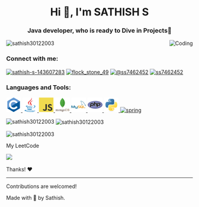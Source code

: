 <h1 align="center">Hi 👋, I'm SATHISH S</h1>
<h3 align="center">Java developer, who is ready to Dive in Projects🚀</h3>
<img align="right" alt="Coding" src="https://ci6.googleusercontent.com/proxy/6yONIoTPFRxmcUzOEqGb9rYBV6ot9p2T-PEXVCf8vS8efQLz1Q0yo4Sa6U0lrDqnZIcEDq445nqEDoRcH9cyZobRVuLb3o8oyyjpFXZX1jC-Y1aa-YGJ3kxAAgGaX-S0gw4Tt_8xte_q=s0-d-e1-ft#https://www.lambdatest.com/blog/wp-content/uploads/2021/02/ezgif.com-gif-maker-1-1.gif">

<p align="left"> <img src="https://komarev.com/ghpvc/?username=sathish30122003&label=Profile%20views&color=0e75b6&style=flat" alt="sathish30122003" /> </p>

<h3 align="left">Connect with me:</h3>
<p align="left">
<a href="https://linkedin.com/in/sathish-s-143607283" target="blank"><img align="center" src="https://raw.githubusercontent.com/rahuldkjain/github-profile-readme-generator/master/src/images/icons/Social/linked-in-alt.svg" alt="sathish-s-143607283" height="30" width="40" /></a>
<a href="https://www.codechef.com/users/flock_stone_49" target="blank"><img align="center" src="https://cdn.jsdelivr.net/npm/simple-icons@3.1.0/icons/codechef.svg" alt="flock_stone_49" height="30" width="40" /></a>
<a href="https://www.hackerrank.com/@ss7462452" target="blank"><img align="center" src="https://raw.githubusercontent.com/rahuldkjain/github-profile-readme-generator/master/src/images/icons/Social/hackerrank.svg" alt="@ss7462452" height="30" width="40" /></a>
<a href="https://www.leetcode.com/ss7462452" target="blank"><img align="center" src="https://raw.githubusercontent.com/rahuldkjain/github-profile-readme-generator/master/src/images/icons/Social/leet-code.svg" alt="ss7462452" height="30" width="40" /></a>
</p>

<h3 align="left">Languages and Tools:</h3>
<p align="left"> <a href="https://www.cprogramming.com/" target="_blank" rel="noreferrer"> <img src="https://raw.githubusercontent.com/devicons/devicon/master/icons/c/c-original.svg" alt="c" width="40" height="40"/> </a> <a href="https://www.java.com" target="_blank" rel="noreferrer"> <img src="https://raw.githubusercontent.com/devicons/devicon/master/icons/java/java-original.svg" alt="java" width="40" height="40"/> </a> <a href="https://developer.mozilla.org/en-US/docs/Web/JavaScript" target="_blank" rel="noreferrer"> <img src="https://raw.githubusercontent.com/devicons/devicon/master/icons/javascript/javascript-original.svg" alt="javascript" width="40" height="40"/> </a> <a href="https://www.mongodb.com/" target="_blank" rel="noreferrer"> <img src="https://raw.githubusercontent.com/devicons/devicon/master/icons/mongodb/mongodb-original-wordmark.svg" alt="mongodb" width="40" height="40"/> </a> <a href="https://www.mysql.com/" target="_blank" rel="noreferrer"> <img src="https://raw.githubusercontent.com/devicons/devicon/master/icons/mysql/mysql-original-wordmark.svg" alt="mysql" width="40" height="40"/> </a> <a href="https://www.php.net" target="_blank" rel="noreferrer"> <img src="https://raw.githubusercontent.com/devicons/devicon/master/icons/php/php-original.svg" alt="php" width="40" height="40"/> </a> <a href="https://www.python.org" target="_blank" rel="noreferrer"> <img src="https://raw.githubusercontent.com/devicons/devicon/master/icons/python/python-original.svg" alt="python" width="40" height="40"/> </a> <a href="https://spring.io/" target="_blank" rel="noreferrer"> <img src="https://www.vectorlogo.zone/logos/springio/springio-icon.svg" alt="spring" width="40" height="40"/> </a> </p>

<p><img align="left" src="https://github-readme-stats.vercel.app/api/top-langs?username=sathish30122003&show_icons=true&locale=en&layout=compact" alt="sathish30122003" /></p>

<p>&nbsp;<img align="center" src="https://github-readme-stats.vercel.app/api?username=sathish30122003&show_icons=true&locale=en" alt="sathish30122003" /></p>

<p><img align="center" src="https://github-readme-streak-stats.herokuapp.com/?user=sathish30122003&" alt="sathish30122003" /></p>
My LeetCode

![](https://leetcard.jacoblin.cool/ss7462452)

Thanks! :heart:

---

Contributions are welcomed! 

Made with 🤍 by Sathish.
